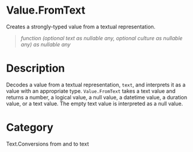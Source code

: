 ﻿# Value.FromText
Creates a strongly-typed value from a textual representation.
> _function (optional text as nullable any, optional culture as nullable any) as nullable any_
# Description 
Decodes a value from a textual representation, <code>text</code>, and interprets it as a value with an appropriate type.
    <code>Value.FromText</code> takes a text value and returns a number, a logical value, a null value, a datetime value, a duration value, or a text value.  The empty text value is interpreted as a null value.
# Category 
Text.Conversions from and to text
